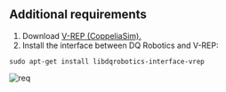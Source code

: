 ## Additional requirements

1. Download [V-REP (CoppeliaSim).](https://www.coppeliarobotics.com/)
2. Install the interface between DQ Robotics and V-REP:

```shell
sudo apt-get install libdqrobotics-interface-vrep
```

![req](https://user-images.githubusercontent.com/23158313/158897518-a61bf680-9836-4aa8-9f66-95c05fd35f90.gif)

